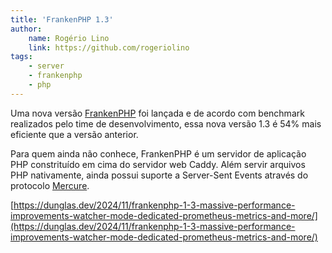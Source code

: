 ```yaml
---
title: 'FrankenPHP 1.3'
author:
    name: Rogério Lino
    link: https://github.com/rogeriolino
tags:
    - server
    - frankenphp
    - php
---
```


Uma nova versão [FrankenPHP](https://frankenphp.dev/) foi lançada e de acordo com benchmark realizados pelo time de desenvolvimento, essa nova versão 1.3 é 54% mais eficiente que a versão anterior.

Para quem ainda não conhece, FrankenPHP é um servidor de aplicação PHP constrituído em cima do servidor web Caddy. Além servir arquivos PHP nativamente, ainda possui suporte a Server-Sent Events através do protocolo [Mercure](https://mercure.rocks/).


[https://dunglas.dev/2024/11/frankenphp-1-3-massive-performance-improvements-watcher-mode-dedicated-prometheus-metrics-and-more/](https://dunglas.dev/2024/11/frankenphp-1-3-massive-performance-improvements-watcher-mode-dedicated-prometheus-metrics-and-more/)


